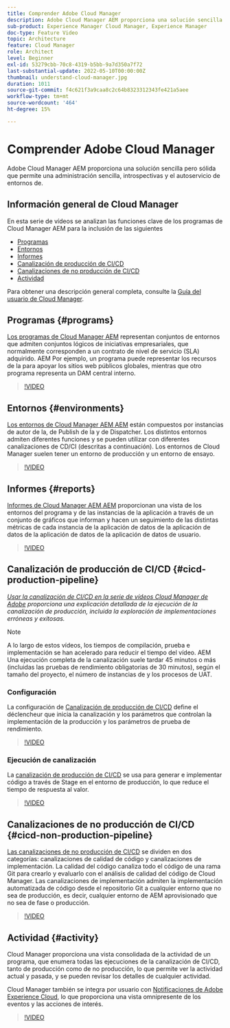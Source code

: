 ```yaml
---
title: Comprender Adobe Cloud Manager
description: Adobe Cloud Manager AEM proporciona una solución sencilla pero sólida que permite una administración sencilla, introspectivas y el autoservicio de entornos de.
sub-product: Experience Manager Cloud Manager, Experience Manager
doc-type: Feature Video
topic: Architecture
feature: Cloud Manager
role: Architect
level: Beginner
exl-id: 53279cbb-70c8-4319-b5bb-9a7d350a7f72
last-substantial-update: 2022-05-10T00:00:00Z
thumbnail: understand-cloud-manager.jpg
duration: 1011
source-git-commit: f4c621f3a9caa8c2c64b8323312343fe421a5aee
workflow-type: tm+mt
source-wordcount: '464'
ht-degree: 15%

---
```


# Comprender Adobe Cloud Manager

Adobe Cloud Manager AEM proporciona una solución sencilla pero sólida que permite una administración sencilla, introspectivas y el autoservicio de entornos de.

## Información general de Cloud Manager

En esta serie de vídeos se analizan las funciones clave de los programas de Cloud Manager AEM para la inclusión de las siguientes

* [Programas](#programs)
* [Entornos](#environments)
* [Informes](#reports)
* [Canalización de producción de CI/CD](#cicd-production-pipeline)
* [Canalizaciones de no producción de CI/CD](#cicd-non-production-pipeline)
* [Actividad](#activity)

Para obtener una descripción general completa, consulte la [Guía del usuario de Cloud Manager](https://experienceleague.adobe.com/docs/experience-manager-cloud-manager/content/introduction.html?lang=es).

## Programas {#programs}

[Los programas de Cloud Manager AEM](https://experienceleague.adobe.com/docs/experience-manager-cloud-manager/content/getting-started/program-setup.html?lang=es) representan conjuntos de entornos que admiten conjuntos lógicos de iniciativas empresariales, que normalmente corresponden a un contrato de nivel de servicio (SLA) adquirido. AEM Por ejemplo, un programa puede representar los recursos de la para apoyar los sitios web públicos globales, mientras que otro programa representa un DAM central interno.

>[!VIDEO](https://video.tv.adobe.com/v/34622?quality=12&learn=on&captions=spa)

## Entornos {#environments}

[Los entornos de Cloud Manager AEM AEM](https://experienceleague.adobe.com/docs/experience-manager-cloud-manager/content/using/managing-environments.html?lang=es) están compuestos por instancias de autor de la, de Publish de la y de Dispatcher. Los distintos entornos admiten diferentes funciones y se pueden utilizar con diferentes canalizaciones de CD/CI (descritas a continuación). Los entornos de Cloud Manager suelen tener un entorno de producción y un entorno de ensayo.

>[!VIDEO](https://video.tv.adobe.com/v/34623?quality=12&learn=on&captions=spa)

## Informes {#reports}

[Informes de Cloud Manager AEM AEM](https://experienceleague.adobe.com/docs/experience-manager-cloud-manager/content/using/monitoring-environments.html?lang=es) proporcionan una vista de los entornos del programa y de las instancias de la aplicación a través de un conjunto de gráficos que informan y hacen un seguimiento de las distintas métricas de cada instancia de la aplicación de datos de la aplicación de datos de la aplicación de datos de la aplicación de datos de usuario.

>[!VIDEO](https://video.tv.adobe.com/v/34624?quality=12&learn=on&captions=spa)

## Canalización de producción de CI/CD {#cicd-production-pipeline}

*[Usar la canalización de CI/CD en la serie de vídeos Cloud Manager de Adobe](./use-the-cicd-pipeline-in-cloud-manager-for-aem.md) proporciona una explicación detallada de la ejecución de la canalización de producción, incluida la exploración de implementaciones erróneas y exitosas.*

>[!NOTE]
>
> A lo largo de estos vídeos, los tiempos de compilación, prueba e implementación se han acelerado para reducir el tiempo del vídeo. AEM Una ejecución completa de la canalización suele tardar 45 minutos o más (incluidas las pruebas de rendimiento obligatorias de 30 minutos), según el tamaño del proyecto, el número de instancias de y los procesos de UAT.

### Configuración

La configuración de [Canalización de producción de CI/CD](https://experienceleague.adobe.com/docs/experience-manager-cloud-manager/content/using/pipelines/production-pipelines.html?lang=es) define el déclencheur que inicia la canalización y los parámetros que controlan la implementación de la producción y los parámetros de prueba de rendimiento.

>[!VIDEO](https://video.tv.adobe.com/v/327603?quality=12&learn=on&captions=spa)

### Ejecución de canalización

La [canalización de producción de CI/CD](https://experienceleague.adobe.com/docs/experience-manager-cloud-manager/content/using/code-deployment.html?lang=es) se usa para generar e implementar código a través de Stage en el entorno de producción, lo que reduce el tiempo de respuesta al valor.

>[!VIDEO](https://video.tv.adobe.com/v/327610?quality=12&learn=on&captions=spa)

## Canalizaciones de no producción de CI/CD {#cicd-non-production-pipeline}

[Las canalizaciones de no producción de CI/CD](https://experienceleague.adobe.com/docs/experience-manager-cloud-manager/content/using/pipelines/production-pipelines.html?lang=es) se dividen en dos categorías: canalizaciones de calidad de código y canalizaciones de implementación. La calidad del código canaliza todo el código de una rama Git para crearlo y evaluarlo con el análisis de calidad del código de Cloud Manager. Las canalizaciones de implementación admiten la implementación automatizada de código desde el repositorio Git a cualquier entorno que no sea de producción, es decir, cualquier entorno de AEM aprovisionado que no sea de fase o producción.

>[!VIDEO](https://video.tv.adobe.com/v/327617?quality=12&learn=on&captions=spa)

## Actividad {#activity}

Cloud Manager proporciona una vista consolidada de la actividad de un programa, que enumera todas las ejecuciones de la canalización de CI/CD, tanto de producción como de no producción, lo que permite ver la actividad actual y pasada, y se pueden revisar los detalles de cualquier actividad.

Cloud Manager también se integra por usuario con [Notificaciones de Adobe Experience Cloud](https://experienceleague.adobe.com/docs/experience-manager-cloud-manager/content/using/notifications.html?lang=es), lo que proporciona una vista omnipresente de los eventos y las acciones de interés.

>[!VIDEO](https://video.tv.adobe.com/v/34626?quality=12&learn=on&captions=spa)
